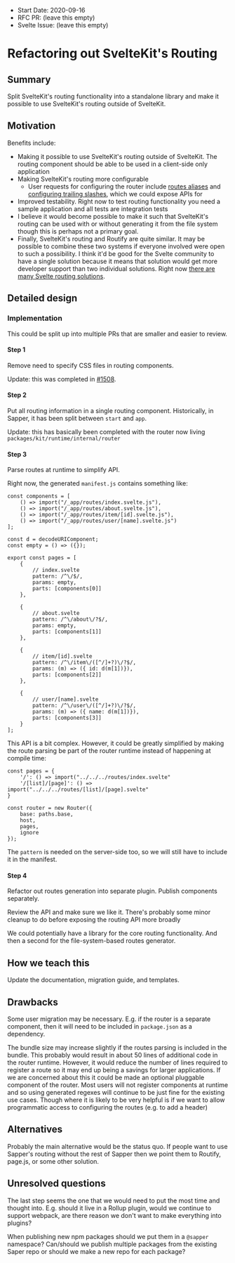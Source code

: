 - Start Date: 2020-09-16
- RFC PR: (leave this empty)
- Svelte Issue: (leave this empty)

# Refactoring out SvelteKit's Routing

## Summary

Split SvelteKit's routing functionality into a standalone library and make it possible to use SvelteKit's routing outside of SvelteKit.

## Motivation

Benefits include:

* Making it possible to use SvelteKit's routing outside of SvelteKit. The routing component should be able to be used in a client-side only application
* Making SvelteKit's routing more configurable
    * User requests for configuring the router include [routes aliases](https://github.com/sveltejs/sapper/issues/1450) and [configuring trailing slashes](https://github.com/sveltejs/sapper/issues/519), which we could expose APIs for
* Improved testability. Right now to test routing functionality you need a sample application and all tests are integration tests
* I believe it would become possible to make it such that SvelteKit's routing can be used with or without generating it from the file system though this is perhaps not a primary goal.
* Finally, SvelteKit's routing and Routify are quite similar. It may be possible to combine these two systems if everyone involved were open to such a possibility. I think it'd be good for the Svelte community to have a single solution because it means that solution would get more developer support than two individual solutions. Right now [there are many Svelte routing solutions](https://twitter.com/lihautan/status/1315482668440580096?s=19).

## Detailed design

### Implementation

This could be split up into multiple PRs that are smaller and easier to review.

#### Step 1

Remove need to specify CSS files in routing components.

Update: this was completed in [#1508](https://github.com/sveltejs/sapper/pull/1508).


#### Step 2

Put all routing information in a single routing component. Historically, in Sapper, it has been split between `start` and `app`.

Update: this has basically been completed with the router now living `packages/kit/runtime/internal/router`


#### Step 3

Parse routes at runtime to simplify API.

Right now, the generated `manifest.js` contains something like:

```
const components = [
	() => import("/_app/routes/index.svelte.js"),
	() => import("/_app/routes/about.svelte.js"),
	() => import("/_app/routes/item/[id].svelte.js"),
	() => import("/_app/routes/user/[name].svelte.js")
];

const d = decodeURIComponent;
const empty = () => ({});

export const pages = [
	{
		// index.svelte
		pattern: /^\/$/,
		params: empty,
		parts: [components[0]]
	},

	{
		// about.svelte
		pattern: /^\/about\/?$/,
		params: empty,
		parts: [components[1]]
	},

	{
		// item/[id].svelte
		pattern: /^\/item\/([^/]+?)\/?$/,
		params: (m) => ({ id: d(m[1])}),
		parts: [components[2]]
	},

	{
		// user/[name].svelte
		pattern: /^\/user\/([^/]+?)\/?$/,
		params: (m) => ({ name: d(m[1])}),
		parts: [components[3]]
	}
];
```

This API is a bit complex. However, it could be greatly simplified by making the route parsing be part of the router runtime instead of happening at compile time:

```
const pages = {
	'/': () => import("../../../routes/index.svelte"
	'/[list]/[page]': () => import("../../../routes/[list]/[page].svelte"
}

const router = new Router({
	base: paths.base,
	host,
	pages,
	ignore
});
```

The `pattern` is needed on the server-side too, so we will still have to include it in the manifest.

#### Step 4

Refactor out routes generation into separate plugin. Publish components separately.

Review the API and make sure we like it. There's probably some minor cleanup to do before exposing the routing API more broadly

We could potentially have a library for the core routing functionality. And then a second for the file-system-based routes generator.


## How we teach this

Update the documentation, migration guide, and templates.

## Drawbacks

Some user migration may be necessary. E.g. if the router is a separate component, then it will need to be included in `package.json` as a dependency.

The bundle size may increase slightly if the routes parsing is included in the bundle. This probably would result in about 50 lines of additional code in the router runtime. However, it would reduce the number of lines required to register a route so it may end up being a savings for larger applications. If we are concerned about this it could be made an optional pluggable component of the router. Most users will not register components at runtime and so using generated regexes will continue to be just fine for the existing use cases. Though where it is likely to be very helpful is if we want to allow programmatic access to configuring the routes (e.g. to add a header)

## Alternatives

Probably the main alternative would be the status quo. If people want to use Sapper's routing without the rest of Sapper then we point them to Routify, page.js, or some other solution.

## Unresolved questions

The last step seems the one that we would need to put the most time and thought into. E.g. should it live in a Rollup plugin, would we continue to support webpack, are there reason we don't want to make everything into plugins?

When publishing new npm packages should we put them in a `@sapper` namespace? Can/should we publish multiple packages from the existing Saper repo or should we make a new repo for each package?
